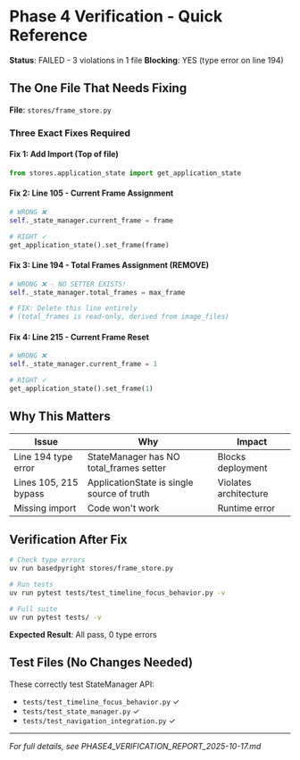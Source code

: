 # Phase 4 Verification - Quick Reference

**Status**: FAILED - 3 violations in 1 file
**Blocking**: YES (type error on line 194)

## The One File That Needs Fixing

**File**: `stores/frame_store.py`

### Three Exact Fixes Required

#### Fix 1: Add Import (Top of file)
```python
from stores.application_state import get_application_state
```

#### Fix 2: Line 105 - Current Frame Assignment
```python
# WRONG ❌
self._state_manager.current_frame = frame

# RIGHT ✓
get_application_state().set_frame(frame)
```

#### Fix 3: Line 194 - Total Frames Assignment (REMOVE)
```python
# WRONG ❌ - NO SETTER EXISTS!
self._state_manager.total_frames = max_frame

# FIX: Delete this line entirely
# (total_frames is read-only, derived from image_files)
```

#### Fix 4: Line 215 - Current Frame Reset
```python
# WRONG ❌
self._state_manager.current_frame = 1

# RIGHT ✓
get_application_state().set_frame(1)
```

## Why This Matters

| Issue | Why | Impact |
|-------|-----|--------|
| Line 194 type error | StateManager has NO total_frames setter | Blocks deployment |
| Lines 105, 215 bypass | ApplicationState is single source of truth | Violates architecture |
| Missing import | Code won't work | Runtime error |

## Verification After Fix

```bash
# Check type errors
uv run basedpyright stores/frame_store.py

# Run tests
uv run pytest tests/test_timeline_focus_behavior.py -v

# Full suite
uv run pytest tests/ -v
```

**Expected Result**: All pass, 0 type errors

## Test Files (No Changes Needed)

These correctly test StateManager API:
- `tests/test_timeline_focus_behavior.py` ✓
- `tests/test_state_manager.py` ✓
- `tests/test_navigation_integration.py` ✓

---

*For full details, see PHASE4_VERIFICATION_REPORT_2025-10-17.md*
